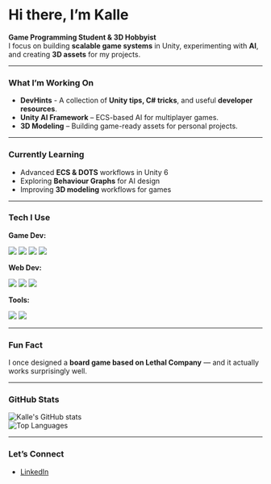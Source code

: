 # Hi there, I’m Kalle  

**Game Programming Student & 3D Hobbyist**  
I focus on building **scalable game systems** in Unity, experimenting with **AI**, and creating **3D assets** for my projects.  

---

### What I’m Working On
- **DevHints** - A collection of **Unity tips, C# tricks**, and useful **developer resources**. 
- **Unity AI Framework** – ECS-based AI for multiplayer games.  
- **3D Modeling** – Building game-ready assets for personal projects.  

---

### Currently Learning
- Advanced **ECS & DOTS** workflows in Unity 6  
- Exploring **Behaviour Graphs** for AI design  
- Improving **3D modeling** workflows for games  

---

### Tech I Use

**Game Dev:**  
<p>
  <img src="https://img.shields.io/badge/C%23-239120?style=for-the-badge&logo=c-sharp&logoColor=white" style="pointer-events: none;" />
  <img src="https://img.shields.io/badge/Unity-100000?style=for-the-badge&logo=unity&logoColor=white" style="pointer-events: none;" />
  <img src="https://img.shields.io/badge/.NET-512BD4?style=for-the-badge&logo=dotnet&logoColor=white" style="pointer-events: none;" />
  <img src="https://img.shields.io/badge/Blender-F5792A?style=for-the-badge&logo=blender&logoColor=white" style="pointer-events: none;" />
</p>

**Web Dev:**  
<p>
  <img src="https://img.shields.io/badge/HTML5-E34F26?style=for-the-badge&logo=html5&logoColor=white" style="pointer-events: none;" />
  <img src="https://img.shields.io/badge/CSS3-1572B6?style=for-the-badge&logo=css3&logoColor=white" style="pointer-events: none;" />
  <img src="https://img.shields.io/badge/JavaScript-F7DF1E?style=for-the-badge&logo=javascript&logoColor=black" style="pointer-events: none;" />
</p>

**Tools:**  
<p>
  <img src="https://img.shields.io/badge/GitHub-181717?style=for-the-badge&logo=github&logoColor=white" style="pointer-events: none;" />
  <img src="https://img.shields.io/badge/Rider-000000?style=for-the-badge&logo=rider&logoColor=white" style="pointer-events: none;" />
</p>

---

### Fun Fact
I once designed a **board game based on Lethal Company** — and it actually works surprisingly well.  

---

### GitHub Stats
![Kalle's GitHub stats](https://github-readme-stats.vercel.app/api?username=KalleEhrsson&show_icons=true&theme=tokyonight)  
![Top Languages](https://github-readme-stats.vercel.app/api/top-langs/?username=KalleEhrsson&layout=compact&theme=tokyonight)

---

### Let’s Connect
- [LinkedIn](https://www.linkedin.com/in/kalleehrsson)  
